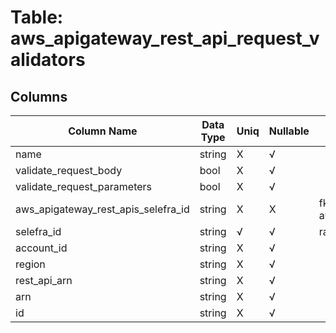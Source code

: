 # Table: aws_apigateway_rest_api_request_validators

## Columns 

|  Column Name   |  Data Type  | Uniq | Nullable | Description | 
|  ----  | ----  | ----  | ----  | ---- | 
| name | string | X | √ |  | 
| validate_request_body | bool | X | √ |  | 
| validate_request_parameters | bool | X | √ |  | 
| aws_apigateway_rest_apis_selefra_id | string | X | X | fk to aws_apigateway_rest_apis.selefra_id | 
| selefra_id | string | √ | √ | random id | 
| account_id | string | X | √ |  | 
| region | string | X | √ |  | 
| rest_api_arn | string | X | √ |  | 
| arn | string | X | √ |  | 
| id | string | X | √ |  | 


